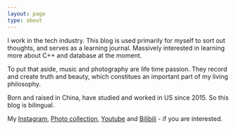 ```yaml
---
layout: page
type: about
---
```


I work in the tech industry. This blog is used primarily for myself to sort out thoughts, and serves as a learning journal. Massively interested in learning more about C++ and database at the moment.

To put that aside, music and photography are life time passion. They record and create truth and beauty, which constitues an important part of my living philosophy.

Born and raised in China, have studied and worked in US since 2015. So this blog is bilingual.

My [Instagram](https://www.instagram.com/zero_oiii/), [Photo collection](https://tuchong.com/303795/), [Youtube](https://www.youtube.com/channel/UC2Gq63a6RMW6d3hkZ1pxh1g) and [Bilibili](https://space.bilibili.com/318406430/) - if you are interested.